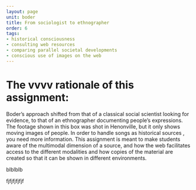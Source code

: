 ```yaml
---
layout: page
unit: boder
title: From sociologist to ethnographer
order: 6
tags: 
- historical consciousness
- consulting web resources
- comparing parallel societal developments
- conscious use of images on the web
---
```


# The vvvv rationale of this assignment:

Boder’s approach shifted from that of a classical social scientist looking for evidence,
to that of an ethnographer documenting people’s expressions.
The footage shown in this box was shot in Henonville, but it only shows moving images of people.
In order to handle songs as historical sources , you need more information. 
This assignment is meant to make students aware of the multimodal dimension of a source, and how the web 
facilitates access to the different modalities and how copies of the material are created 
so that it can be shown in different environments. 

<!-- briefing-student -->
blblblb

<!-- briefing-teacher -->
fjfjfjfjfjf
